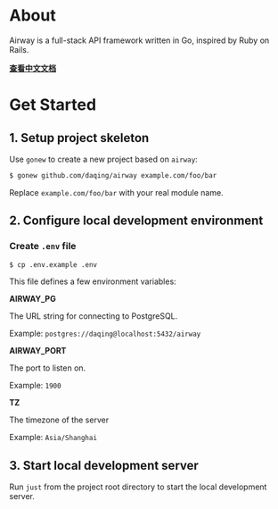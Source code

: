 About
=====

Airway is a full-stack API framework written in Go, inspired by Ruby on Rails.

**[查看中文文档](https://github.com/daqing/airway/blob/main/docs/zh-CN/README.md)**

Get Started
===========

## 1. Setup project skeleton

Use `gonew` to create a new project based on `airway`:

```bash
$ gonew github.com/daqing/airway example.com/foo/bar
```

Replace `example.com/foo/bar` with your real module name.

## 2. Configure local development environment

### Create `.env` file

```bash
$ cp .env.example .env
```

This file defines a few environment variables:

**AIRWAY_PG**

The URL string for connecting to PostgreSQL.

Example: `postgres://daqing@localhost:5432/airway`

**AIRWAY_PORT**

The port to listen on.

Example: `1900`

**TZ**

The timezone of the server

Example: `Asia/Shanghai`

## 3. Start local development server

Run `just` from the project root directory to start the local
development server.
